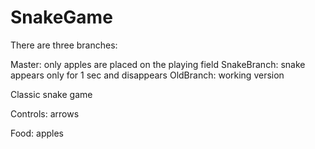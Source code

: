 # SnakeGame

There are three branches:

Master: only apples are placed on the playing field
SnakeBranch: snake appears only for 1 sec and disappears
OldBranch: working version

Classic snake game

Controls: arrows

Food: apples
